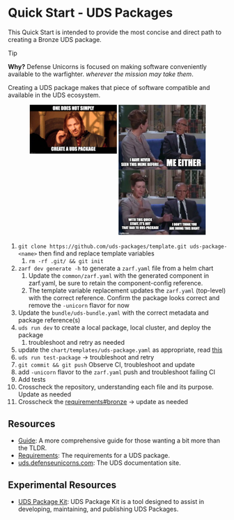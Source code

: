 # Quick Start - UDS Packages

This Quick Start is intended to provide the most concise and direct path to creating a Bronze UDS package.

> [!TIP]
> **Why?**
> Defense Unicorns is focused on making software conveniently available to the warfighter. _wherever the mission may take them_.
>
> Creating a UDS package makes that piece of software compatible and available in the UDS ecosystem.

<p align="center">
    <img align="top" src=".images/boromir.png" alt="alt text" width="200">
    <img src=".images/wat-no-not-that-wat.png" alt="alt text" width="200">
</p>

1. `git clone https://github.com/uds-packages/template.git uds-package-<name>` then find and replace template variables
    1. `rm -rf .git/ && git init`
2. `zarf dev generate -h` to generate a `zarf.yaml` file from a helm chart
   1. Update the `common/zarf.yaml` with the generated component in zarf.yaml, be sure to retain the component-config reference.
   2. The template variable replacement updates the `zarf.yaml` (top-level) with the correct reference. Confirm the package looks correct and remove the `-unicorn` flavor for now
3. Update the `bundle/uds-bundle.yaml` with the correct metadata and package reference(s)
4. `uds run dev` to create a local package, local cluster, and deploy the package
   1. troubleshoot and retry as needed
5. update the `chart/templates/uds-package.yaml` as appropriate, read [this](https://uds.defenseunicorns.com/reference/configuration/uds-operator/)
6. `uds run test-package` -> troubleshoot and retry
7. `git commit && git push` Observe CI, troubleshoot and update
8.  add `-unicorn` flavor to the `zarf.yaml` push and troubleshoot failing CI
9.  Add tests
10. Crosscheck the repository, understanding each file and its purpose. Update as needed
11. Crosscheck the [requirements#bronze](https://github.com/defenseunicorns/uds-common/blob/main/docs/uds-packages/requirements/uds-package-requirements.md#bronze-) -> update as needed

## Resources

- [Guide](https://github.com/defenseunicorns/uds-common/blob/main/docs/uds-packages/guide.md): A more comprehensive guide for those wanting a bit more than the TLDR.
- [Requirements](https://github.com/defenseunicorns/uds-common/blob/main/docs/uds-packages/requirements/uds-package-requirements.md#uds-package-standards-and-badging-requirements): The requirements for a UDS package.
- [uds.defenseunicorns.com](https://uds.defenseunicorns.com): The UDS documentation site.

## Experimental Resources

- [UDS Package Kit](https://github.com/defenseunicorns/uds-pk): UDS Package Kit is a tool designed to assist in developing, maintaining, and publishing UDS Packages.
